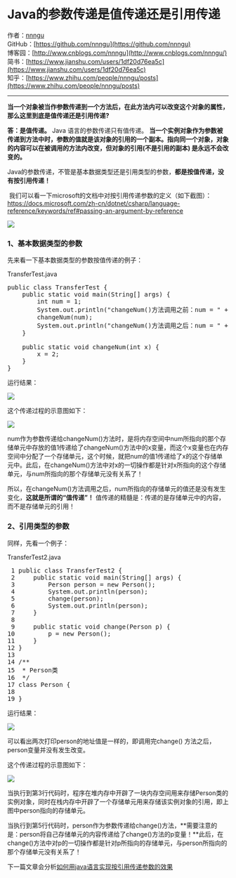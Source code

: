 # Java的参数传递是值传递还是引用传递
作者：[nnngu](https://github.com/nnngu)  
GitHub：[https://github.com/nnngu](https://github.com/nnngu)  
博客园：[http://www.cnblogs.com/nnngu](http://www.cnblogs.com/nnngu/)  
简书：[https://www.jianshu.com/users/1df20d76ea5c](https://www.jianshu.com/users/1df20d76ea5c)  
知乎：[https://www.zhihu.com/people/nnngu/posts](https://www.zhihu.com/people/nnngu/posts)  

---

**当一个对象被当作参数传递到一个方法后，在此方法内可以改变这个对象的属性，那么这里到底是值传递还是引用传递?**

**答：是值传递。**  Java 语言的参数传递只有值传递。 **当一个实例对象作为参数被传递到方法中时，参数的值就是该对象的引用的一个副本。指向同一个对象，对象的内容可以在被调用的方法内改变，但对象的引用(不是引用的副本) 是永远不会改变的。**

Java的参数传递，不管是基本数据类型还是引用类型的参数，**都是按值传递，没有按引用传递！**

 我们可以看一下microsoft的文档中对按引用传递参数的定义（如下截图）：<https://docs.microsoft.com/zh-cn/dotnet/csharp/language-reference/keywords/ref#passing-an-argument-by-reference>  

![][1]

### 1、基本数据类型的参数

先来看一下基本数据类型的参数按值传递的例子：

TransferTest.java

<pre>public class TransferTest {
    public static void main(String[] args) {
        int num = 1;
        System.out.println("changeNum()方法调用之前：num = " + num);
        changeNum(num);
        System.out.println("changeNum()方法调用之后：num = " + num);
    }

    public static void changeNum(int x) {
        x = 2;
    }
}</pre>

运行结果：

![][2]

这个传递过程的示意图如下：

![][3]

num作为参数传递给changeNum()方法时，是将内存空间中num所指向的那个存储单元中存放的值1传递给了changeNum()方法中的x变量，而这个x变量也在内存空间中分配了一个存储单元，这个时候，就把num的值1传递给了x的这个存储单元中。此后，在changeNum()方法中对x的一切操作都是针对x所指向的这个存储单元，与num所指向的那个存储单元没有关系了！

所以，在changeNum()方法调用之后，num所指向的存储单元的值还是没有发生变化，**这就是所谓的“值传递”！** 值传递的精髓是：传递的是存储单元中的内容，而不是存储单元的引用！

### 2、引用类型的参数

同样，先看一个例子：

TransferTest2.java  

<pre> 1 public class TransferTest2 {
 2     public static void main(String[] args) {
 3         Person person = new Person();
 4         System.out.println(person);
 5         change(person);
 6         System.out.println(person);
 7     }
 8 
 9     public static void change(Person p) {
10         p = new Person();
11     }
12 }
13 
14 /**
15  * Person类
16  */
17 class Person {
18 
19 }</pre>

运行结果：

![][4]

可以看出两次打印person的地址值是一样的，即调用完change() 方法之后，person变量并没有发生改变。

这个传递过程的示意图如下：

![][5]

当执行到第3行代码时，程序在堆内存中开辟了一块内存空间用来存储Person类的实例对象，同时在栈内存中开辟了一个存储单元用来存储该实例对象的引用，即上图中person指向的存储单元。

当执行到第5行代码时，person作为参数传递给change()方法，**需要注意的是：person将自己存储单元的内容传递给了change()方法的p变量！**此后，在change()方法中对p的一切操作都是针对p所指向的存储单元，与person所指向的那个存储单元没有关系了！

下一篇文章会分析[如何用java语言实现按引用传递参数的效果](http://www.cnblogs.com/nnngu/p/8300164.html)


  [1]: https://www.github.com/nnngu/FigureBed/raw/master/2018/1/21/1516471639380.jpg
  [2]: https://www.github.com/nnngu/FigureBed/raw/master/2018/1/21/1516471699788.jpg
  [3]: https://www.github.com/nnngu/FigureBed/raw/master/2018/1/21/1516471736135.jpg
  [4]: https://www.github.com/nnngu/FigureBed/raw/master/2018/1/21/1516471785596.jpg
  [5]: https://www.github.com/nnngu/FigureBed/raw/master/2018/1/21/1516471828124.jpg